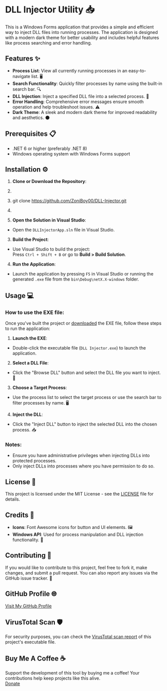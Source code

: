 ﻿# DLL Injector Utility 📥
This is a Windows Forms application that provides a simple and efficient way to inject DLL files into running processes. The application is designed with a modern dark theme for better usability and includes helpful features like process searching and error handling.

## Features ✨
- **Process List**: View all currently running processes in an easy-to-navigate list. 🖥️
- **Search Functionality**: Quickly filter processes by name using the built-in search bar. 🔍
- **DLL Injection**: Inject a specified DLL file into a selected process. 💾
- **Error Handling**: Comprehensive error messages ensure smooth operation and help troubleshoot issues. ⚠️
- **Dark Theme**: A sleek and modern dark theme for improved readability and aesthetics. 🌑

## Prerequisites 📋
- .NET 6 or higher (preferably .NET 8)  
- Windows operating system with Windows Forms support  

## Installation ⚙️
1. **Clone or Download the Repository**: 
1. ```bash 
1. git clone https://github.com/ZoniBoy00/DLL-Injector.git
1. ```

2. **Open the Solution in Visual Studio**:
- Open the `DLLInjectorApp.sln` file in Visual Studio.
3. **Build the Project**:
- Use Visual Studio to build the project:  
  Press `Ctrl + Shift + B` or go to **Build > Build Solution**.
4. **Run the Application**:
- Launch the application by pressing `F5` in Visual Studio or running the generated `.exe` file from the `bin\Debug\netX.X-windows` folder.

## Usage 💻
### How to use the EXE file:
Once you've built the project or [downloaded](https://github.com/ZoniBoy00/DLL-Injector/releases/latest) the EXE file, follow these steps to run the application:

1. **Launch the EXE**:
- Double-click the executable file (`DLL Injector.exe`) to launch the application.
2. **Select a DLL File**:
- Click the "Browse DLL" button and select the DLL file you want to inject. 📂
3. **Choose a Target Process**:
- Use the process list to select the target process or use the search bar to filter processes by name. 🖥️
4. **Inject the DLL**:
- Click the "Inject DLL" button to inject the selected DLL into the chosen process. 📥

### Notes:
- Ensure you have administrative privileges when injecting DLLs into protected processes.
- Only inject DLLs into processes where you have permission to do so.

## License 📄
This project is licensed under the MIT License - see the [LICENSE](https://github.com/ZoniBoy00/DLL-Injector/blob/main/LICENSE) file for details.

## Credits 🎉
- **Icons**: Font Awesome icons for button and UI elements. 🖼️
- **Windows API**: Used for process manipulation and DLL injection functionality. 🧰

## Contributing 🤝
If you would like to contribute to this project, feel free to fork it, make changes, and submit a pull request. You can also report any issues via the GitHub issue tracker. 🐞

## GitHub Profile 🌐
[Visit My GitHub Profile](https://github.com/ZoniBoy00)

## VirusTotal Scan 🛡️
For security purposes, you can check the [VirusTotal scan report](https://www.virustotal.com/gui/file/c5fc3592dcd6ba49af63d1cbf748f180e00dbe0756040c73fb61665595e7be87) of this project's executable file.

## Buy Me A Coffee ☕
Support the development of this tool by buying me a coffee! Your contributions help keep projects like this alive.  
[Donate](https://buymeacoffee.com/zoniboy00)